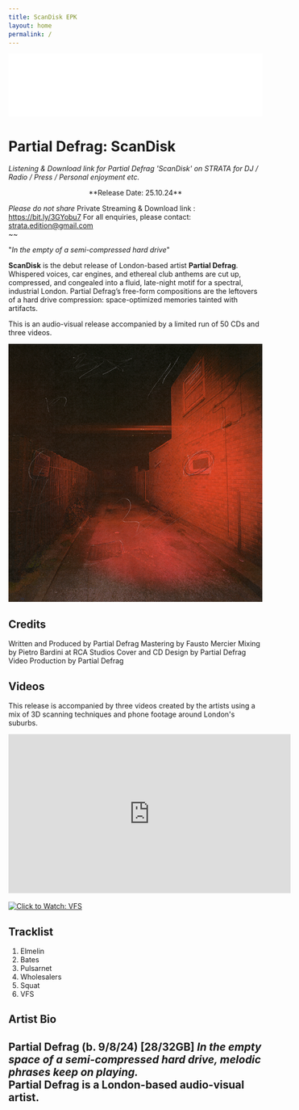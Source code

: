 ```yaml
---
title: ScanDisk EPK
layout: home
permalink: /
---
```


<img src="logo.png" alt="Strata Logo" class="centered-logo">

# Partial Defrag: ScanDisk

*Listening & Download link for Partial Defrag 'ScanDisk' on STRATA for DJ / Radio / Press / Personal enjoyment etc.*

<!-- Center the release date -->
<div style="text-align: center;">
    **Release Date: 25.10.24**
</div>

*Please do not share* Private Streaming & Download link : https://bit.ly/3GYobu7
For all enquiries, please contact: strata.edition@gmail.com
<br/>
~~

"*In the empty of a semi-compressed hard drive*"

**ScanDisk** is the debut release of London-based artist **Partial Defrag**. Whispered voices, car engines, and ethereal club anthems are cut up, compressed, and congealed into a fluid, late-night motif for a spectral, industrial London. Partial Defrag’s free-form compositions are the leftovers of a hard drive compression: space-optimized memories tainted with artifacts.

This is an audio-visual release accompanied by a limited run of 50 CDs and three videos.

<img src="ScanDiskWebCover.png" alt="ScanDisk Cover" class="centered-image">

## Credits
Written and Produced by Partial Defrag
Mastering by Fausto Mercier
Mixing by Pietro Bardini at RCA Studios
Cover and CD Design by Partial Defrag
Video Production by Partial Defrag

## Videos
This release is accompanied by three videos created by the artists using a mix of 3D scanning techniques and phone footage around London's suburbs.

<!-- Embed YouTube Video -->
<div style="text-align: center;">
    <iframe width="560" height="315" src="https://www.youtube.com/embed/uZPCZdTdytw" 
    title="YouTube video player" frameborder="0" allow="accelerometer; autoplay; 
    clipboard-write; encrypted-media; gyroscope; picture-in-picture" allowfullscreen></iframe>
</div>

[![Click to Watch: VFS](https://img.youtube.com/vi/uZPCZdTdytw/0.jpg)](https://www.youtube.com/watch?v=uZPCZdTdytw)

## Tracklist

1. Elmelin
2. Bates
3. Pulsarnet
4. Wholesalers
5. Squat
6. VFS

## Artist Bio
Partial Defrag (b. 9/8/24) [28/32GB] 
*In the empty space of a semi-compressed hard drive, melodic phrases keep on playing.*
<br/>
Partial Defrag is a London-based audio-visual artist.
---
